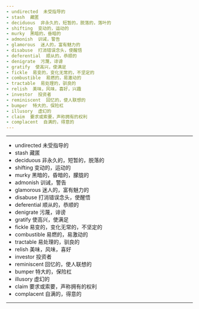 ```yaml
---
- undirected  未受指导的
- stash  藏匿
- deciduous  非永久的，短暂的，脱落的，落叶的
- shifting  变动的，运动的
- murky  黑暗的，昏暗的
- admonish  训诫，警告
- glamorous  迷人的，富有魅力的
- disabuse  打消错误念头，使醒悟
- deferential  顺从的，恭顺的
- denigrate  污蔑，诽谤
- gratify  使高兴，使满足
- fickle  易变的，变化无常的，不坚定的
- combustible  易燃的，易激动的
- tractable  易处理的，驯良的
- relish  美味，风味，喜好，兴趣
- investor  投资者
- reminiscent  回忆的，使人联想的
- bumper  特大的，保险杠
- illusory  虚幻的
- claim  要求或索要，声称拥有的权利
- complacent  自满的，得意的
---
```


---
- undirected  未受指导的
- stash  藏匿
- deciduous  非永久的，短暂的，脱落的
- shifting  变动的，运动的
- murky  黑暗的，昏暗的，朦胧的
- admonish  训诫，警告
- glamorous  迷人的，富有魅力的
- disabuse  打消错误念头，使醒悟
- deferential  顺从的，恭顺的
- denigrate  污蔑，诽谤
- gratify  使高兴，使满足
- fickle  易变的，变化无常的，不坚定的
- combustible  易燃的，易激动的
- tractable  易处理的，驯良的
- relish  美味，风味，喜好
- investor  投资者
- reminiscent  回忆的，使人联想的
- bumper  特大的，保险杠
- illusory  虚幻的
- claim  要求或索要，声称拥有的权利
- complacent  自满的，得意的
---